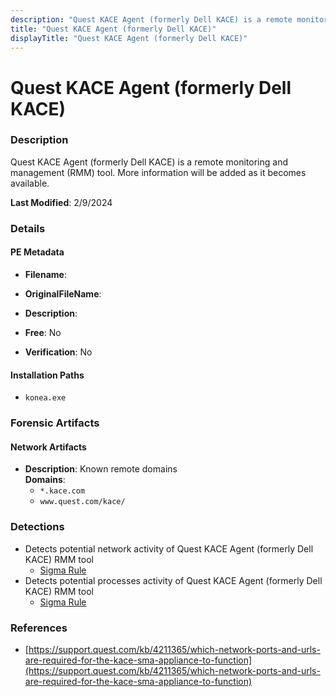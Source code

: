 ```yaml
---
description: "Quest KACE Agent (formerly Dell KACE) is a remote monitoring and management (RMM) tool. More information will be added as it becomes available."
title: "Quest KACE Agent (formerly Dell KACE)"
displayTitle: "Quest KACE Agent (formerly Dell KACE)"
---
```




# Quest KACE Agent (formerly Dell KACE)


### Description

Quest KACE Agent (formerly Dell KACE) is a remote monitoring and management (RMM) tool. More information will be added as it becomes available.



**Last Modified**: 2/9/2024

### Details


#### PE Metadata
- **Filename**: 
- **OriginalFileName**: 
- **Description**: 


- **Free**: No

- **Verification**: No




#### Installation Paths
- `konea.exe`

### Forensic Artifacts




#### Network Artifacts
- **Description**: Known remote domains
<br/>**Domains**:
    - `*.kace.com`
    - `www.quest.com/kace/`


### Detections
- Detects potential network activity of Quest KACE Agent (formerly Dell KACE) RMM tool
  - [Sigma Rule](https://github.com/magicsword-io/LOLRMM/blob/main/detections/sigma/quest_kace_agent__formerly_dell_kace__network_sigma.yml)
- Detects potential processes activity of Quest KACE Agent (formerly Dell KACE) RMM tool
  - [Sigma Rule](https://github.com/magicsword-io/LOLRMM/blob/main/detections/sigma/quest_kace_agent__formerly_dell_kace__processes_sigma.yml)

### References
- [https://support.quest.com/kb/4211365/which-network-ports-and-urls-are-required-for-the-kace-sma-appliance-to-function](https://support.quest.com/kb/4211365/which-network-ports-and-urls-are-required-for-the-kace-sma-appliance-to-function)


